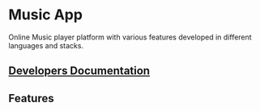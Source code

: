 # Music App
Online Music player platform with various features developed in different languages and stacks.


## [Developers Documentation](DevDoc.md)
## Features